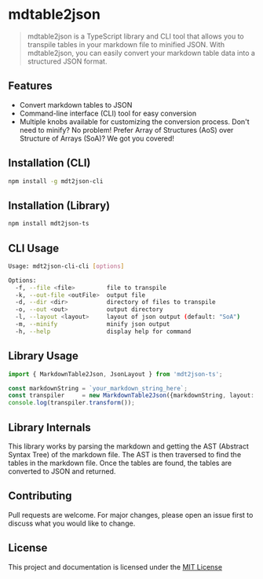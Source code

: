 # mdtable2json
> mdtable2json is a TypeScript library and CLI tool that allows you to transpile tables in your markdown file to minified JSON. With mdtable2json, you can easily convert your markdown table data into a structured JSON format.

## Features
- Convert markdown tables to JSON
- Command-line interface (CLI) tool for easy conversion
- Multiple knobs available for customizing the conversion process. Don't need to minify? No problem! Prefer Array of Structures (AoS) over Structure of Arrays (SoA)? We got you covered!

## Installation (CLI)
```bash
npm install -g mdt2json-cli
```

## Installation (Library)
```bash
npm install mdt2json-ts
```

## CLI Usage
```bash
Usage: mdt2json-cli-cli [options]

Options:
  -f, --file <file>         file to transpile
  -k, --out-file <outFile>  output file
  -d, --dir <dir>           directory of files to transpile
  -o, --out <out>           output directory
  -l, --layout <layout>     layout of json output (default: "SoA")
  -m, --minify              minify json output
  -h, --help                display help for command
```

## Library Usage
```typescript
import { MarkdownTable2Json, JsonLayout } from 'mdt2json-ts';

const markdownString = `your_markdown_string_here`;
const transpiler     = new MarkdownTable2Json({markdownString, layout: JsonLayout.AoS , minify: true });
console.log(transpiler.transform());
```

## Library Internals
This library works by parsing the markdown and getting the AST (Abstract Syntax Tree) of the markdown file. The AST is then traversed to find the tables in the markdown file. Once the tables are found, the tables are converted to JSON and returned.

## Contributing
Pull requests are welcome. For major changes, please open an issue first to discuss what you would like to change.

## License
This project and documentation is licensed under the [MIT License](./LICENSE)